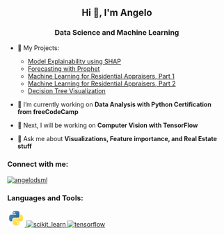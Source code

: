 <h2 align="center">Hi 👋, I'm Angelo</h1>
<h3 align="center">Data Science and Machine Learning</h3>

- 📃 My Projects:
     -  [Model Explainability using SHAP](https://github.com/AngeloDSML/Explainability_SHAP)
     -  [Forecasting with Prophet](https://github.com/AngeloDSML/Prophet_Forecast)
     -  [Machine Learning for Residential Appraisers, Part 1](https://github.com/AngeloDSML/Home_Valuation_Part_1)
     -  [Machine Learning for Residential Appraisers, Part 2](https://github.com/AngeloDSML/Home_Valuation_Part_2)
     -  [Decision Tree Visualization](https://github.com/AngeloDSML/DecisionTree_Visualization)
 
- 🌱 I’m currently working on **Data Analysis with Python Certification from freeCodeCamp**

- 🔮 Next, I will be working on **Computer Vision with TensorFlow**

- 💬 Ask me about **Visualizations, Feature importance, and Real Estate stuff**

<h3 align="left">Connect with me:</h3>
<p align="left">
<a href="https://twitter.com/angelodsml" target="blank"><img align="center" src="https://cdn.jsdelivr.net/npm/simple-icons@3.0.1/icons/twitter.svg" alt="angelodsml" height="30" width="40" /></a>
</p>

<h3 align="left">Languages and Tools:</h3>
<p align="left"> <a href="https://www.python.org" target="_blank"> <img src="https://raw.githubusercontent.com/devicons/devicon/master/icons/python/python-original.svg" alt="python" width="40" height="40"/> </a> <a href="https://scikit-learn.org/" target="_blank"> <img src="https://upload.wikimedia.org/wikipedia/commons/0/05/Scikit_learn_logo_small.svg" alt="scikit_learn" width="40" height="40"/> </a> <a href="https://www.tensorflow.org" target="_blank"> <img src="https://www.vectorlogo.zone/logos/tensorflow/tensorflow-icon.svg" alt="tensorflow" width="40" height="40"/> </a> </p>
